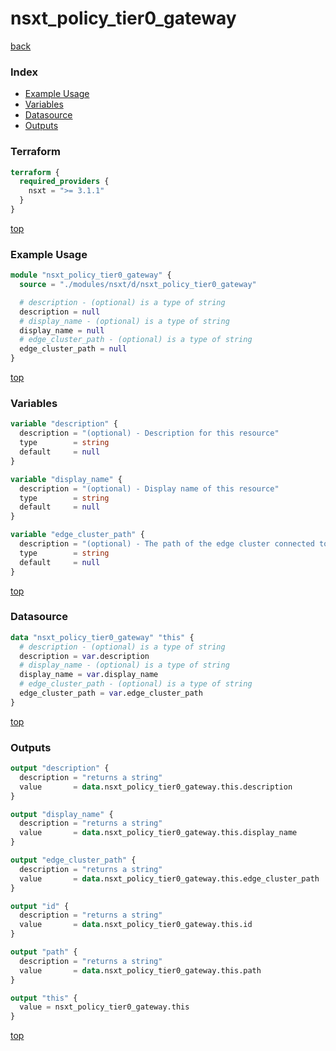 # nsxt_policy_tier0_gateway

[back](../nsxt.md)

### Index

- [Example Usage](#example-usage)
- [Variables](#variables)
- [Datasource](#datasource)
- [Outputs](#outputs)

### Terraform

```terraform
terraform {
  required_providers {
    nsxt = ">= 3.1.1"
  }
}
```

[top](#index)

### Example Usage

```terraform
module "nsxt_policy_tier0_gateway" {
  source = "./modules/nsxt/d/nsxt_policy_tier0_gateway"

  # description - (optional) is a type of string
  description = null
  # display_name - (optional) is a type of string
  display_name = null
  # edge_cluster_path - (optional) is a type of string
  edge_cluster_path = null
}
```

[top](#index)

### Variables

```terraform
variable "description" {
  description = "(optional) - Description for this resource"
  type        = string
  default     = null
}

variable "display_name" {
  description = "(optional) - Display name of this resource"
  type        = string
  default     = null
}

variable "edge_cluster_path" {
  description = "(optional) - The path of the edge cluster connected to this Tier0 gateway"
  type        = string
  default     = null
}
```

[top](#index)

### Datasource

```terraform
data "nsxt_policy_tier0_gateway" "this" {
  # description - (optional) is a type of string
  description = var.description
  # display_name - (optional) is a type of string
  display_name = var.display_name
  # edge_cluster_path - (optional) is a type of string
  edge_cluster_path = var.edge_cluster_path
}
```

[top](#index)

### Outputs

```terraform
output "description" {
  description = "returns a string"
  value       = data.nsxt_policy_tier0_gateway.this.description
}

output "display_name" {
  description = "returns a string"
  value       = data.nsxt_policy_tier0_gateway.this.display_name
}

output "edge_cluster_path" {
  description = "returns a string"
  value       = data.nsxt_policy_tier0_gateway.this.edge_cluster_path
}

output "id" {
  description = "returns a string"
  value       = data.nsxt_policy_tier0_gateway.this.id
}

output "path" {
  description = "returns a string"
  value       = data.nsxt_policy_tier0_gateway.this.path
}

output "this" {
  value = nsxt_policy_tier0_gateway.this
}
```

[top](#index)